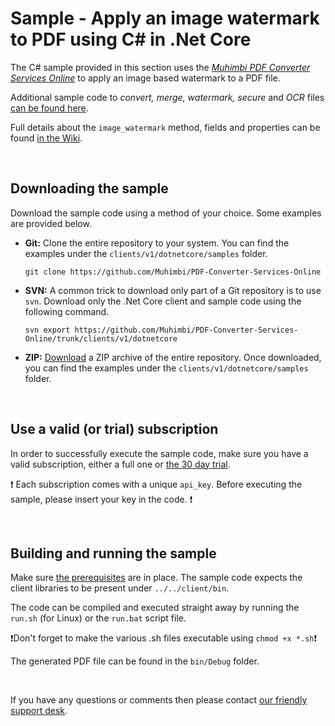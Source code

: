 # Sample - Apply an image watermark to PDF using C# in .Net Core

The C# sample provided in this section uses the [*Muhimbi PDF Converter Services Online*](https://github.com/Muhimbi/PDF-Converter-Services-Online) to apply an image based watermark to a PDF file. 

Additional sample code to *convert, merge, watermark, secure* and *OCR* files [can be found here](../../).

Full details about the `image_watermark` method, fields and properties can be found [in the Wiki](https://github.com/Muhimbi/PDF-Converter-Services-Online/wiki/API:-image_watermark).

<br>

## Downloading the sample

Download the sample code using a method of your choice. Some examples are provided below.

- **Git:** Clone the entire repository to your system. You can find the examples under the `clients/v1/dotnetcore/samples` folder.<br>
   
     `git clone https://github.com/Muhimbi/PDF-Converter-Services-Online`

- **SVN:** A common trick to download only part of a Git repository  is to use `svn`. Download only the .Net Core client and sample code using the following command.<br>

     `svn export https://github.com/Muhimbi/PDF-Converter-Services-Online/trunk/clients/v1/dotnetcore`

- **ZIP:** [Download](https://github.com/Muhimbi/PDF-Converter-Services-Online/zipball/master/) a ZIP archive of the entire repository. Once downloaded, you can find the examples under the `clients/v1/dotnetcore/samples` folder.

<br>

## Use a valid (or trial) subscription

In order to successfully execute the sample code, make sure you have a valid subscription, either a full one or [the 30 day trial](https://support.muhimbi.com/hc/en-us/articles/115002816048-Getting-started-with-the-PDF-Converter-Services-Online).

:exclamation: Each subscription comes with a unique `api_key`. Before executing the sample, please insert your key in the code. :exclamation:


<br>

## Building and running the sample

Make sure [the prerequisites](https://github.com/Muhimbi/PDF-Converter-Services-Online/tree/master/clients/v1/dotnetcore#prerequisites) are in place. The sample code expects the client libraries to be present under `../../client/bin`.

The code can be compiled and executed straight away by running the `run.sh` (for Linux) or the `run.bat` script file.

:exclamation:Don't forget to make the various .sh files executable using `chmod +x *.sh`:exclamation:

The generated PDF file can be found in the `bin/Debug` folder.

<br>

If you have any questions or comments then please contact [our friendly support desk](http://www.muhimbi-online.com/contact).
